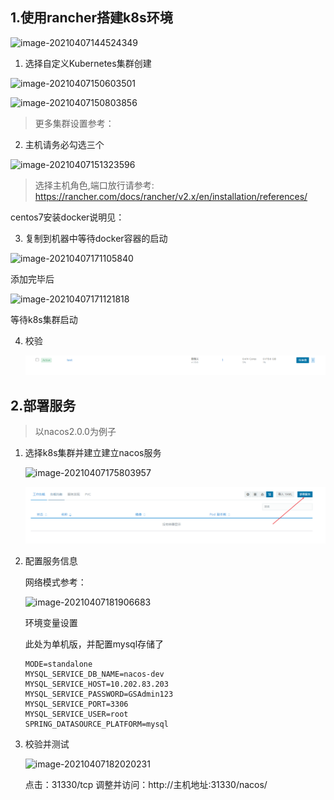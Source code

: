 ## 1.使用rancher搭建k8s环境

![image-20210407144524349](https://sevenpic.oss-cn-beijing.aliyuncs.com/img/image-20210407144524349.png)

1. 选择自定义Kubernetes集群创建

![image-20210407150603501](https://sevenpic.oss-cn-beijing.aliyuncs.com/img/image-20210407150603501.png)

![image-20210407150803856](https://sevenpic.oss-cn-beijing.aliyuncs.com/img/image-20210407150803856.png)

> 更多集群设置参考：

2. 主机请务必勾选三个

![image-20210407151323596](https://sevenpic.oss-cn-beijing.aliyuncs.com/img/image-20210407151323596.png)

> 选择主机角色,端口放行请参考: https://rancher.com/docs/rancher/v2.x/en/installation/references/

centos7安装docker说明见：

3. 复制到机器中等待docker容器的启动

![image-20210407171105840](https://sevenpic.oss-cn-beijing.aliyuncs.com/img/image-20210407171105840.png)

添加完毕后

![image-20210407171121818](https://sevenpic.oss-cn-beijing.aliyuncs.com/img/image-20210407171121818.png)

等待k8s集群启动

4. 校验

   ![image-20210407174758784](2.rancher入门图片/image-20210407174758784.png)

## 2.部署服务

> 以nacos2.0.0为例子

1. 选择k8s集群并建立建立nacos服务

   ![image-20210407175803957](https://sevenpic.oss-cn-beijing.aliyuncs.com/img/image-20210407175803957.png)

   ![image-20210407175835574](2.rancher入门图片/image-20210407175835574.png)

2. 配置服务信息

   网络模式参考：

   ![image-20210407181906683](https://sevenpic.oss-cn-beijing.aliyuncs.com/img/image-20210407181906683.png)

   环境变量设置

   此处为单机版，并配置mysql存储了

   ```properties
   MODE=standalone
   MYSQL_SERVICE_DB_NAME=nacos-dev
   MYSQL_SERVICE_HOST=10.202.83.203
   MYSQL_SERVICE_PASSWORD=GSAdmin123
   MYSQL_SERVICE_PORT=3306
   MYSQL_SERVICE_USER=root
   SPRING_DATASOURCE_PLATFORM=mysql
   ```

3. 校验并测试

   ![image-20210407182020231](https://sevenpic.oss-cn-beijing.aliyuncs.com/img/image-20210407182020231.png)

   点击：31330/tcp 调整并访问：http://主机地址:31330/nacos/